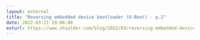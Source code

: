 ```yaml
---
layout: external
title: "Reversing embedded device bootloader (U-Boot) - p.2"
date: 2022-03-21 19:00:00
exturl: https://www.shielder.com/blog/2022/03/reversing-embedded-device-bootloader-u-boot-p.2/
---
```


